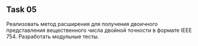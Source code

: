 ## Task 05

Реализовать метод расширения для получения двоичного представления вещественного числа двойной точности в формате IEEE 754. Разработать модульные тесты.
